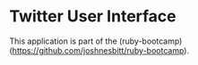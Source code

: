 # Twitter User Interface

This application is part of the (ruby-bootcamp)(https://github.com/joshnesbitt/ruby-bootcamp).
